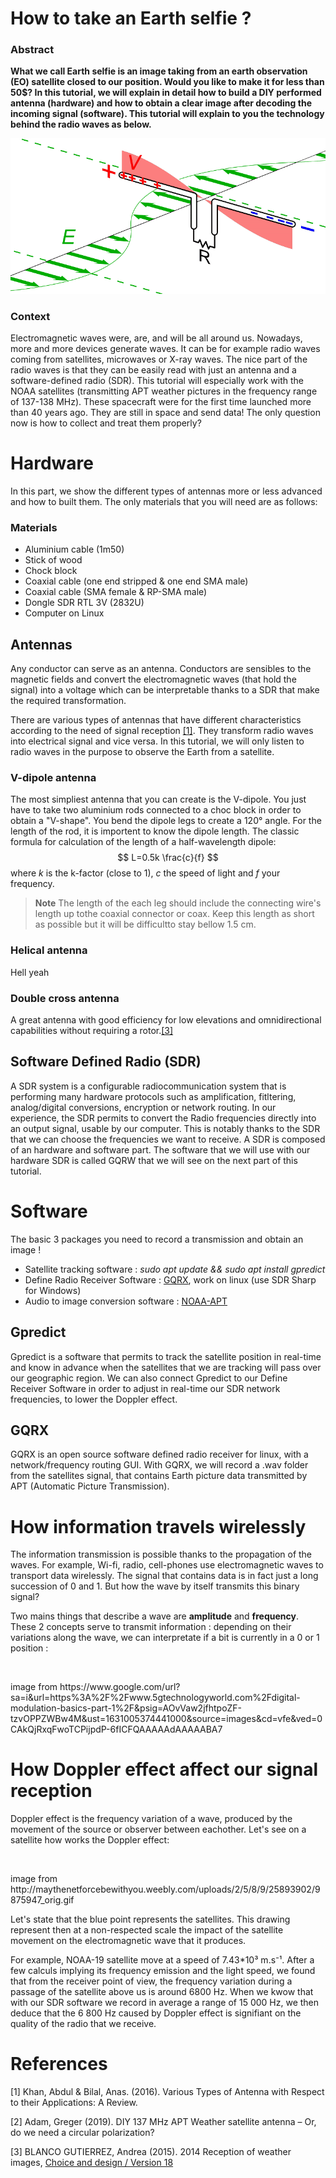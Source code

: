# How to take an Earth selfie ?

### Abstract
**What we call Earth selfie is an image taking from an earth observation (EO) satellite closed to our position. Would you like to make it for less than 50$? In this tutorial, we will explain in detail how to build a DIY performed antenna (hardware) and how to obtain a clear image after decoding the incoming signal (software). This tutorial will explain to you the technology behind the radio waves as below.**
<p align="center">
  <img src=https://github.com/wimausberlin/noaa-satellites/blob/main/antenna.gif alt=animated>
</p>

### Context
Electromagnetic waves were, are, and will be all around us. Nowadays, more and more devices generate waves. It can be for example radio waves coming from satellites, microwaves or X-ray waves. The nice part of the radio waves is that they can be easily read with just an antenna and a software-defined radio (SDR). This tutorial will especially work with the NOAA satellites (transmitting APT weather pictures in the frequency range of 137-138 MHz). These spacecraft were for the first time launched more than 40 years ago. They are still in space and send data! The only question now is how to collect and treat them properly?

# Hardware
In this part, we show the different types of antennas more or less advanced and how to built them. The only materials that you will need are as follows:

### Materials
- Aluminium cable (1m50)
- Stick of wood
- Chock block
- Coaxial cable (one end stripped & one end SMA male)
- Coaxial cable (SMA female & RP-SMA male)
- Dongle SDR RTL 3V (2832U)
- Computer on Linux

## Antennas
Any conductor can serve as an antenna. Conductors are sensibles to the magnetic fields and convert the electromagnetic waves (that hold the signal) into a voltage which can be interpretable thanks to a SDR that make the required transformation. 

There are various types of antennas that have different characteristics according to the need of signal reception [[1]](#1). They transform radio waves into electrical signal and vice versa. In this tutorial, we will only listen to radio waves in the purpose to observe the Earth from a satellite.

### V-dipole antenna
The most simpliest antenna that you can create is the V-dipole. You just have to take two aluminium rods connected to a choc block in order to obtain a "V-shape". You bend the dipole legs to create a 120° angle.
For the length of the rod, it is importent to know the dipole length. The classic formula for calculation of the length of a half-wavelength dipole:
  $$
 L=0.5k \frac{c}{f}
$$
  where $k$ is the k-factor (close to 1), $c$ the speed of light and $f$ your frequency.
>  **Note** The length of the each leg should include the connecting wire's length up tothe coaxial connector or coax. Keep this length as short as possible but it will be difficultto stay bellow 1.5 cm.

### Helical antenna
Hell yeah

### Double cross antenna
A great antenna with good efficiency for low elevations and omnidirectional capabilities without requiring a rotor.[[3]](#3)

## Software Defined Radio (SDR)
A SDR system is a configurable radiocommunication system that is performing many hardware protocols such as amplification, fitltering, analog/digital conversions, encryption or network routing. In our experience, the SDR permits to convert the Radio frequencies directly into an output signal, usable by our computer. This is notably thanks to the SDR that we can choose the frequencies we want to receive. 
A SDR is composed of an hardware and software part. The software that we will use with our hardware SDR is called GQRW that we will see on the next part of this tutorial.

# Software
The basic 3 packages you need to record a transmission and obtain an image !

- Satellite tracking software : *sudo apt update && sudo apt install gpredict*
- Define Radio Receiver Software : [GQRX](https://gqrx.dk/download/install-ubuntu), work on linux (use SDR Sharp for Windows)
- Audio to image conversion software : [NOAA-APT](https://github.com/martinber/noaa-apt/releases/download/v1.3.0/noaa-apt_1.3.0-1_amd64.deb)

## Gpredict
Gpredict is a software that permits to track the satellite position in real-time and know in advance when the satellites that we are tracking will pass over our geographic region. We can also connect Gpredict to our Define Receiver Software in order to adjust in real-time our SDR network frequencies, to lower the Doppler effect.

## GQRX
GQRX is an open source software defined radio receiver for linux, with a network/frequency routing GUI. With GQRX, we will record a .wav folder from the satellites signal, that contains Earth picture data transmitted by APT (Automatic Picture Transmission). 

# How information travels wirelessly
The information transmission is possible thanks to the propagation of the waves. For example, Wi-fi, radio, cell-phones use electromagnetic waves to transport data wirelessly. The signal that contains data is in fact just a long succession of 0 and 1. But how the wave by itself transmits this binary signal?

Two mains things that describe a wave are **amplitude** and **frequency**. These 2 concepts serve to transmit information : depending on their variations along the wave, we can interpretate if a bit is currently in a 0 or 1 position :

<p align="center">
  <img src=>
</p>
image from https://www.google.com/url?sa=i&url=https%3A%2F%2Fwww.5gtechnologyworld.com%2Fdigital-modulation-basics-part-1%2F&psig=AOvVaw2jfhtpoZF-tzvOPPZWBw4M&ust=1631005374441000&source=images&cd=vfe&ved=0CAkQjRxqFwoTCPijpdP-6fICFQAAAAAdAAAAABA7

# How Doppler effect affect our signal reception
Doppler effect is the frequency variation of a wave, produced by the movement of the source or observer between eachother. Let's see on a satellite how works the Doppler effect:
<p align="center">
  <img src=>
</p>
image from http://maythenetforcebewithyou.weebly.com/uploads/2/5/8/9/25893902/9875947_orig.gif

Let's state that the blue point represents the satellites. This drawing represent then at a non-respected scale the impact of the satellite movement on the electromagnetic wave that it produces.

For example, NOAA-19 satellite move at a speed of 7.43*10³ m.s⁻¹. After a few calculs implying its frequency emission and the light speed, we found that from the receiver point of view, the frequency variation during a passage of the satellite above us is around 6800 Hz. When we kwow that with our SDR software we record in average a range of 15 000 Hz, we then deduce that the 6 800 Hz caused by Doppler effect is signifiant on the quality of the radio that we receive.

# References

<a  id="1">[1]</a> Khan, Abdul & Bilal, Anas. (2016). Various Types of Antenna with Respect to their Applications: A Review.

<a  id="2">[2]</a> Adam, Greger (2019). DIY 137 MHz APT Weather satellite antenna – Or, do we need a circular polarization?

<a  id="3">[3]</a> BLANCO GUTIERREZ, Andrea (2015). 2014 Reception of weather images, [Choice and design / Version 18](https://sourceforge.isae.fr/projects/reception-of-weather-images/wiki/_Choice_and_design/18)


